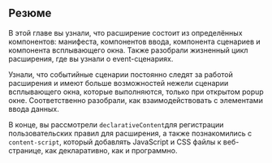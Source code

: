 ## Резюме

В этой главе вы узнали, что расширение состоит из определённых компонентов: манифеста, компонентов ввода, компонента сценариев и компонента всплывающего окна. Также разобрали жизненный цикл расширения, где вы узнали о event-сценариях.

Узнали, что событийные сценарии постоянно следят за работой расширения и имеют больше возможностей нежели сценарии всплывающего окна, которые выполняются, только при открытом popup окне. Соответственно разобрали, как взаимодействовать с элементами ввода данных.

В конце, вы рассмотрели `declarativeContent`для регистрации пользовательских правил для расширения, а также познакомились с `content-script`, который добавлять JavaScript и CSS файлы к веб-странице, как декларативно, как и программно.

